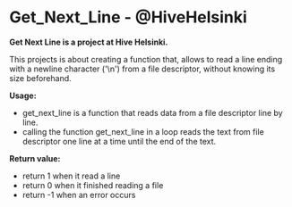 # Get_Next_Line - @HiveHelsinki
**Get Next Line is a project at Hive Helsinki.**

This projects is about creating a function that, allows to read a line ending with a newline character ('\n') from a file descriptor, without knowing its size beforehand. 

**Usage:**
* get_next_line is a function that reads data from a file descriptor line by line.
* calling the function get_next_line in a loop reads the text from file descriptor one line at a time until the end of the text.


**Return value:**
* return 1 when it read a line
* return 0 when it finished reading a file
* return -1 when an error occurs
